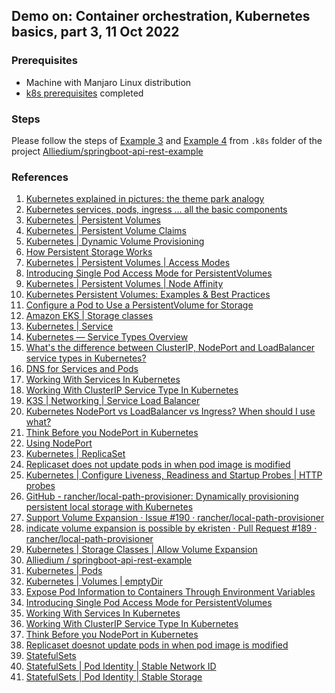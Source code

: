## Demo on: Container orchestration, Kubernetes basics, part 3, 11 Oct 2022

### Prerequisites ###

- Machine with Manjaro Linux distribution
- [k8s prerequisites](https://github.com/Alliedium/springboot-api-rest-example/tree/master/.k8s#1-prerequisites)
completed

### Steps ###

Please follow the steps of
[Example 3](https://github.com/Alliedium/springboot-api-rest-example/blob/master/.k8s/03-services-with-pvc) 
and
[Example 4](https://github.com/Alliedium/springboot-api-rest-example/blob/master/.k8s/04-replicasets-readiness-liveness) 
from ```.k8s``` folder of the project 
[Alliedium/springboot-api-rest-example](https://github.com/Alliedium/springboot-api-rest-example/) 

### References ###

1. [Kubernetes explained in pictures: the theme park analogy](https://danlebrero.com/2018/07/09/kubernetes-explained-in-pictures-the-theme-park-analogy/)
2. [Kubernetes services, pods, ingress ... all the basic components](https://www.padok.fr/en/blog/kubernetes-essentials-components-pods-services)
3. [Kubernetes | Persistent Volumes](https://kubernetes.io/docs/concepts/storage/persistent-volumes/)
4. [Kubernetes | Persistent Volume Claims](https://kubernetes.io/docs/concepts/storage/persistent-volumes/#persistentvolumeclaims)
5. [Kubernetes  | Dynamic Volume Provisioning](https://kubernetes.io/docs/concepts/storage/dynamic-provisioning/)
6. [How Persistent Storage Works](https://docs.ranchermanager.rancher.io/v2.5/how-to-guides/advanced-user-guides/manage-clusters/create-kubernetes-persistent-storage/manage-persistent-storage/about-persistent-storage)
7. [Kubernetes | Persistent Volumes | Access Modes](https://kubernetes.io/docs/concepts/storage/persistent-volumes/#access-modes)
8. [Introducing Single Pod Access Mode for PersistentVolumes](https://kubernetes.io/blog/2021/09/13/read-write-once-pod-access-mode-alpha/)
9. [Kubernetes | Persistent Volumes | Node Affinity](https://kubernetes.io/docs/concepts/storage/persistent-volumes/#node-affinity)
10. [Kubernetes Persistent Volumes: Examples & Best Practices](https://loft.sh/blog/kubernetes-persistent-volumes-examples-and-best-practices/)
11. [Configure a Pod to Use a PersistentVolume for Storage](https://kubernetes.io/docs/tasks/configure-pod-container/configure-persistent-volume-storage/)
12. [Amazon EKS | Storage classes](https://docs.aws.amazon.com/eks/latest/userguide/storage-classes.html)
13. [Kubernetes | Service](https://kubernetes.io/docs/concepts/services-networking/service/)
14. [Kubernetes — Service Types Overview](https://medium.com/devops-mojo/kubernetes-service-types-overview-introduction-to-k8s-service-types-what-are-types-of-kubernetes-services-ea6db72c3f8c)
15. [What's the difference between ClusterIP, NodePort and LoadBalancer service types in Kubernetes?](https://stackoverflow.com/questions/41509439/whats-the-difference-between-clusterip-nodeport-and-loadbalancer-service-types)
16. [DNS for Services and Pods](https://kubernetes.io/docs/concepts/services-networking/dns-pod-service/)
17. [Working With Services In Kubernetes](https://medium.com/the-programmer/services-in-kubernetes-844ac2e69c6d)
18. [Working With ClusterIP Service Type In Kubernetes](https://medium.com/the-programmer/working-with-clusterip-service-type-in-kubernetes-45f2c01a89c8)
19. [K3S | Networking | Service Load Balancer](https://docs.k3s.io/networking#service-load-balancer)
20. [Kubernetes NodePort vs LoadBalancer vs Ingress? When should I use what?](https://medium.com/google-cloud/kubernetes-nodeport-vs-loadbalancer-vs-ingress-when-should-i-use-what-922f010849e0)
21. [Think Before you NodePort in Kubernetes](https://oteemo.com/think-nodeport-kubernetes/)
22. [Using NodePort](https://docs.solace.com/Cloud/Deployment-Considerations/k8s-using-nodeport.htm)
23. [Kubernetes | ReplicaSet](https://kubernetes.io/docs/concepts/workloads/controllers/replicaset/)
24. [Replicaset does not update pods in when pod image is modified](https://stackoverflow.com/questions/59641972/replicaset-doesnot-update-pods-in-when-pod-image-is-modified)
25. [Kubernetes | Configure Liveness, Readiness and Startup Probes | HTTP probes](https://kubernetes.io/docs/tasks/configure-pod-container/configure-liveness-readiness-startup-probes/#http-probes)
26. [GitHub - rancher/local-path-provisioner: Dynamically provisioning persistent local storage with Kubernetes](https://github.com/rancher/local-path-provisioner)
27. [Support Volume Expansion · Issue #190 · rancher/local-path-provisioner](https://github.com/rancher/local-path-provisioner/issues/190)
28. [indicate volume expansion is possible by ekristen · Pull Request #189 · rancher/local-path-provisioner](https://github.com/rancher/local-path-provisioner/pull/189)
29. [Kubernetes | Storage Classes | Allow Volume Expansion](https://kubernetes.io/docs/concepts/storage/storage-classes/#allow-volume-expansion)
30. [Alliedium / springboot-api-rest-example](https://github.com/Alliedium/springboot-api-rest-example/tree/master/.k8s#prerequisites)
31. [Kubernetes | Pods](https://kubernetes.io/docs/concepts/workloads/pods/)
32. [Kubernetes | Volumes | emptyDir](https://kubernetes.io/docs/concepts/storage/volumes/#emptydir)
33. [Expose Pod Information to Containers Through Environment Variables](https://kubernetes.io/docs/tasks/inject-data-application/environment-variable-expose-pod-information/)
34. [Introducing Single Pod Access Mode for PersistentVolumes](https://kubernetes.io/blog/2021/09/13/read-write-once-pod-access-mode-alpha/)
35. [Working With Services In Kubernetes](https://medium.com/the-programmer/services-in-kubernetes-844ac2e69c6d)
36. [Working With ClusterIP Service Type In Kubernetes](https://medium.com/the-programmer/working-with-clusterip-service-type-in-kubernetes-45f2c01a89c8)
37. [Think Before you NodePort in Kubernetes](https://oteemo.com/think-nodeport-kubernetes/)
38. [Replicaset doesnot update pods in when pod image is modified](https://stackoverflow.com/questions/59641972/replicaset-doesnot-update-pods-in-when-pod-image-is-modified)
39. [StatefulSets](https://kubernetes.io/docs/concepts/workloads/controllers/statefulset)
40. [StatefulSets | Pod Identity | Stable Network ID](https://kubernetes.io/docs/concepts/workloads/controllers/statefulset/#stable-network-id)
41. [StatefulSets | Pod Identity | Stable Storage](https://kubernetes.io/docs/concepts/workloads/controllers/statefulset/#stable-storage)

